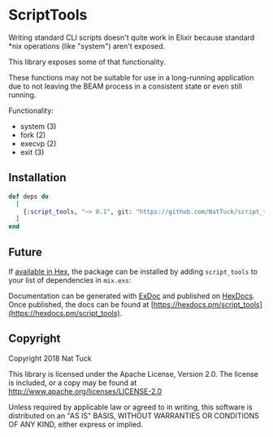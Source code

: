 # ScriptTools

Writing standard CLI scripts doesn't quite work in Elixir because standard *nix
operations (like "system") aren't exposed.

This library exposes some of that functionality.

These functions may not be suitable for use in a long-running application due to
not leaving the BEAM process in a consistent state or even still running.

Functionality:

 - system (3)
 - fork (2)
 - execvp (2)
 - exit (3)

## Installation

```elixir
def deps do
  [
    {:script_tools, "~> 0.1", git: "https://github.com/NatTuck/script_tools" }
  ]
end
```

## Future

If [available in Hex](https://hex.pm/docs/publish), the package can be installed
by adding `script_tools` to your list of dependencies in `mix.exs`:

Documentation can be generated with [ExDoc](https://github.com/elixir-lang/ex_doc)
and published on [HexDocs](https://hexdocs.pm). Once published, the docs can
be found at [https://hexdocs.pm/script_tools](https://hexdocs.pm/script_tools).

## Copyright

Copyright 2018 Nat Tuck

This library is licensed under the Apache License, Version 2.0. The license is
included, or a copy may be found at http://www.apache.org/licenses/LICENSE-2.0

Unless required by applicable law or agreed to in writing, this software is
distributed on an "AS IS" BASIS, WITHOUT WARRANTIES OR CONDITIONS OF ANY KIND,
either express or implied.

